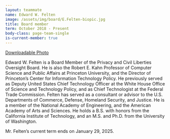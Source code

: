 ```yaml
---
layout: teammate
name: Edward W. Felten
image: /assets/img/board/E.Felten-biopic.jpg
title: Board member
term: October 2018 - Present
body-class: page-team-single
is-current-member: true
---
```

[Downloadable Photo](https://raw.githubusercontent.com/18F/pclob/master/assets/img/board/A.Klein-biopic.jpg)  


Edward W. Felten is a Board Member of the Privacy and Civil Liberties Oversight Board. He is also the Robert E. Kahn Professor of Computer Science and Public Affairs at Princeton University, and the Director of Princeton’s Center for Information Technology Policy.  He previously served as Deputy United States Chief Technology Officer at the White House Office of Science and Technology Policy, and as Chief Technologist at the Federal Trade Commission. Felten has served as a consultant or advisor to the U.S. Departments of Commerce, Defense, Homeland Security, and Justice. He is a member of the National Academy of Engineering, and the American Academy of Arts and Sciences. He holds a B.S. with honors from the California Institute of Technology, and an M.S. and Ph.D. from the University of Washington.

Mr. Felten’s current term ends on January 29, 2025.

